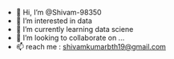 - 👋 Hi, I’m @Shivam-98350
- 👀 I’m interested in data
- 🌱 I’m currently learning data sciene
- 💞️ I’m looking to collaborate on ...
- 📫 reach me : shivamkumarbth19@gmail.com 

<!---
Shivam-98350/Shivam-98350 is a ✨ special ✨ repository because its `README.md` (this file) appears on your GitHub profile.
You can click the Preview link to take a look at your changes.
--->
